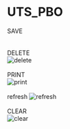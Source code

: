 # UTS_PBO

SAVE
<br>
<br><br>
DELETE
<br>
![delete](https://cloud.githubusercontent.com/assets/22131446/24002257/dbc66d2e-0a92-11e7-893f-14fc6d7a64d5.PNG)
<br><br>
PRINT
<br>
![print](https://cloud.githubusercontent.com/assets/22131446/24002262/dfe0a2c6-0a92-11e7-9d66-8539188c4333.PNG)
<br><br>
refresh
![refresh](https://cloud.githubusercontent.com/assets/22131446/24002258/dcb32060-0a92-11e7-8d44-82777c8ddc04.PNG)
<br><br>
CLEAR
<br>
![clear](https://cloud.githubusercontent.com/assets/22131446/24002463/67314046-0a93-11e7-8f5d-8d6fd96e7cba.PNG)



